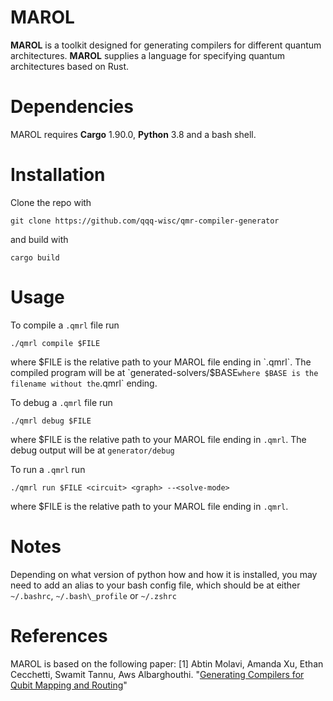 # MAROL 
**MAROL** is a toolkit designed for generating compilers for different quantum architectures. **MAROL** supplies a language for specifying quantum architectures based on Rust. 

# Dependencies
MAROL requires **Cargo** 1.90.0, **Python** 3.8 and a bash shell. 


# Installation
Clone the repo with 
```
git clone https://github.com/qqq-wisc/qmr-compiler-generator
```
and build with
```
cargo build
```

# Usage 
To compile a `.qmrl` file run
```
./qmrl compile $FILE
```
where $FILE is the relative path to your MAROL file ending in `.qmrl`. The compiled program will be at `generated-solvers/$BASE` where $BASE is the filename without the `.qmrl` ending.

To debug a `.qmrl` file run 
```
./qmrl debug $FILE
```
where $FILE is the relative path to your MAROL file ending in `.qmrl`. The debug output will be at `generator/debug`

To run a `.qmrl` run
```
./qmrl run $FILE <circuit> <graph> --<solve-mode>
```
where $FILE is the relative path to your MAROL file ending in `.qmrl`. 

# Notes
Depending on what version of python how and how it is installed, you may need to add an alias to your bash config file, which should be at either `~/.bashrc`, `~/.bash\_profile` or `~/.zshrc`

# References 
MAROL is based on the following paper:
[1] Abtin Molavi, Amanda Xu, Ethan Cecchetti, Swamit Tannu, Aws Albarghouthi. "[Generating Compilers for Qubit Mapping and Routing](https://arxiv.org/pdf/2508.10781)" 

